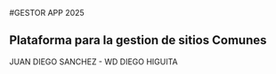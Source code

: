 #GESTOR APP 2025
## Plataforma para la gestion  de sitios Comunes
JUAN DIEGO SANCHEZ - WD
DIEGO HIGUITA
